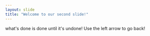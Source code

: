 ```yaml
---
layout: slide
title: "Welcome to our second slide!"
---
```

what's done is done until it's undone!
Use the left arrow to go back!
